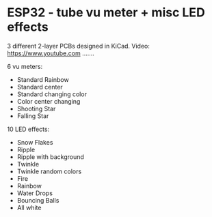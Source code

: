 # ESP32 - tube vu meter + misc LED effects

3 different 2-layer PCBs designed in KiCad. 
Video: https://www.youtube.com .......

6 vu meters:

- Standard Rainbow
- Standard center
- Standard changing color
- Color center changing
- Shooting Star
- Falling Star

10 LED effects:

- Snow Flakes
- Ripple
- Ripple with background
- Twinkle
- Twinkle random colors
- Fire
- Rainbow
- Water Drops
- Bouncing Balls
- All white
